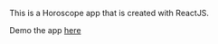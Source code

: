 This is a Horoscope app that is created with ReactJS.

Demo the app [here](https://zealous-kepler-2b766c.netlify.app)
